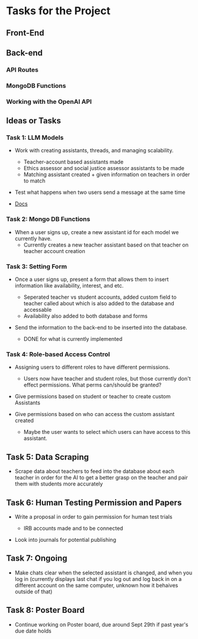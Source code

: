 # Tasks for the Project

## Front-End

## Back-end

### API Routes

### MongoDB Functions

### Working with the OpenAI API

## Ideas or Tasks

### Task 1: LLM Models

- Work with creating assistants, threads, and managing scalability.
    - Teacher-account based assistants made
    - Ethics assessor and social justice assessor assistants to be made
    - Matching assistant created + given information on teachers in order to match

- Test what happens when two users send a message at the same time

- [Docs](https://platform.openai.com/docs/assistants/overview)

### Task 2: Mongo DB Functions

- When a user signs up, create a new assistant id for each model we currently have.
  - Currently creates a new teacher assistant based on that teacher on teacher account creation

### Task 3: Setting Form

- Once a user signs up, present a form that allows them to insert information like availability, interest, and etc.
  - Seperated teacher vs student accounts, added custom field to teacher called about which is also added to the database and accessable
  - Availability also added to both database and forms

- Send the information to the back-end to be inserted into the database. 
  - DONE for what is currently implemented

### Task 4: Role-based Access Control

- Assigning users to different roles to have different permissions.
  - Users now have teacher and student roles, but those currently don't effect permissions. What perms can/should be granted?

- Give permissions based on student or teacher to create custom Assistants

- Give permissions based on who can access the custom assistant created
  - Maybe the user wants to select which users can have access to this assistant.

## Task 5: Data Scraping

- Scrape data about teachers to feed into the database about each teacher in order for the AI to get a better grasp on the teacher and pair them with students more accurately

## Task 6: Human Testing Permission and Papers

- Write a proposal in order to gain permission for human test trials
  - IRB accounts made and to be connected

- Look into journals for potential publishing

## Task 7: Ongoing

  - Make chats clear when the selected assistant is changed, and when you log in (currently displays last chat if you log out and log back in on a different account on the same computer, unknown how it behaives outside of that)

## Task 8: Poster Board
  - Continue working on Poster board, due around Sept 29th if past year's due date holds